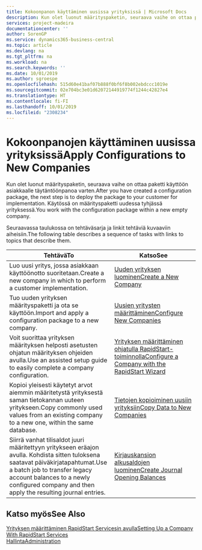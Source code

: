 ```yaml
---
title: Kokoonpanon käyttäminen uusissa yrityksissä | Microsoft Docs
description: Kun olet luonut määrityspaketin, seuraava vaihe on ottaa paketti käyttöön asiakkaalle täytäntöönpanoa varten. Käytä kokoonpanoa, jossa on uusi tyhjä yritys.
services: project-madeira
documentationcenter: ''
author: SorenGP
ms.service: dynamics365-business-central
ms.topic: article
ms.devlang: na
ms.tgt_pltfrm: na
ms.workload: na
ms.search.keywords: ''
ms.date: 10/01/2019
ms.author: sgroespe
ms.openlocfilehash: 515d60e41baf07b888f0bf6f8b002ebdccc1019e
ms.sourcegitcommit: 02e704bc3e01d62072144919774f1244c42827e4
ms.translationtype: HT
ms.contentlocale: fi-FI
ms.lasthandoff: 10/01/2019
ms.locfileid: "2308234"
---
```

# <a name="apply-configurations-to-new-companies"></a><span data-ttu-id="e435a-104">Kokoonpanojen käyttäminen uusissa yrityksissä</span><span class="sxs-lookup"><span data-stu-id="e435a-104">Apply Configurations to New Companies</span></span>
<span data-ttu-id="e435a-105">Kun olet luonut määrityspaketin, seuraava vaihe on ottaa paketti käyttöön asiakkaalle täytäntöönpanoa varten.</span><span class="sxs-lookup"><span data-stu-id="e435a-105">After you have created a configuration package, the next step is to deploy the package to your customer for implementation.</span></span> <span data-ttu-id="e435a-106">Käytössä on määrityspaketti uudessa tyhjässä yrityksessä.</span><span class="sxs-lookup"><span data-stu-id="e435a-106">You work with the configuration package within a new empty company.</span></span>  

 <span data-ttu-id="e435a-107">Seuraavassa taulukossa on tehtäväsarja ja linkit tehtäviä kuvaaviin aiheisiin.</span><span class="sxs-lookup"><span data-stu-id="e435a-107">The following table describes a sequence of tasks with links to topics that describe them.</span></span>

|<span data-ttu-id="e435a-108">**Tehtävä**</span><span class="sxs-lookup"><span data-stu-id="e435a-108">**To**</span></span>|<span data-ttu-id="e435a-109">**Katso**</span><span class="sxs-lookup"><span data-stu-id="e435a-109">**See**</span></span>|  
|------------|-------------|  
|<span data-ttu-id="e435a-110">Luo uusi yritys, jossa asiakkaan käyttöönotto suoritetaan.</span><span class="sxs-lookup"><span data-stu-id="e435a-110">Create a new company in which to perform a customer implementation.</span></span>|[<span data-ttu-id="e435a-111">Uuden yrityksen luominen</span><span class="sxs-lookup"><span data-stu-id="e435a-111">Create a New Company</span></span>](admin-how-to-create-a-new-company.md)|  
|<span data-ttu-id="e435a-112">Tuo uuden yrityksen määrityspaketti ja ota se käyttöön.</span><span class="sxs-lookup"><span data-stu-id="e435a-112">Import and apply a configuration package to a new company.</span></span>|[<span data-ttu-id="e435a-113">Uusien yritysten määrittäminen</span><span class="sxs-lookup"><span data-stu-id="e435a-113">Configure New Companies</span></span>](admin-how-to-configure-new-companies.md)|  
|<span data-ttu-id="e435a-114">Voit suorittaa yrityksen määrityksen helposti asetusten ohjatun määrityksen ohjeiden avulla.</span><span class="sxs-lookup"><span data-stu-id="e435a-114">Use an assisted setup guide to easily complete a company configuration.</span></span>|[<span data-ttu-id="e435a-115">Yrityksen määrittäminen ohjatulla RapidStart-toiminnolla</span><span class="sxs-lookup"><span data-stu-id="e435a-115">Configure a Company with the RapidStart Wizard</span></span>](admin-how-to-configure-a-company-with-the-rapidstart-wizard.md)|
|<span data-ttu-id="e435a-116">Kopioi yleisesti käytetyt arvot aiemmin määritetystä yrityksestä saman tietokannan uuteen yritykseen.</span><span class="sxs-lookup"><span data-stu-id="e435a-116">Copy commonly used values from an existing company to a new one, within the same database.</span></span>|[<span data-ttu-id="e435a-117">Tietojen kopioiminen uusiin yrityksiin</span><span class="sxs-lookup"><span data-stu-id="e435a-117">Copy Data to New Companies</span></span>](admin-how-to-copy-data-to-new-companies.md)|  
|<span data-ttu-id="e435a-118">Siirrä vanhat tilisaldot juuri määritettyyn yritykseen eräajon avulla. Kohdista sitten tuloksena saatavat päiväkirjatapahtumat.</span><span class="sxs-lookup"><span data-stu-id="e435a-118">Use a batch job to transfer legacy account balances to a newly configured company and then apply the resulting journal entries.</span></span>|[<span data-ttu-id="e435a-119">Kirjauskansion alkusaldojen luominen</span><span class="sxs-lookup"><span data-stu-id="e435a-119">Create Journal Opening Balances</span></span>](admin-how-to-create-journal-opening-balances.md)|  

## <a name="see-also"></a><span data-ttu-id="e435a-120">Katso myös</span><span class="sxs-lookup"><span data-stu-id="e435a-120">See Also</span></span>  
[<span data-ttu-id="e435a-121">Yrityksen määrittäminen RapidStart Servicesin avulla</span><span class="sxs-lookup"><span data-stu-id="e435a-121">Setting Up a Company With RapidStart Services</span></span>](admin-set-up-a-company-with-rapidstart.md)  
[<span data-ttu-id="e435a-122">Hallinta</span><span class="sxs-lookup"><span data-stu-id="e435a-122">Administration</span></span>](admin-setup-and-administration.md)

